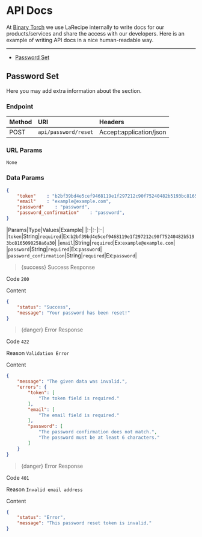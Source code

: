 # API Docs

At [Binary Torch](https://binarytorch.com.my/) we use LaRecipe internally to write docs for our products/services and share the access with our developers. Here is an example of writing API docs in a nice human-readable way.

---

- [Password Set](#password_set)

<a name="password_set"></a>
## Password Set

Here you may add extra information about the section.

### Endpoint

|Method|URI|Headers|
|:-|:-|:-|
|POST|`api/password/reset`|Accept:application/json|

### URL Params

```text
None
```

### Data Params

```json
{
    "token"    : "b2bf39bd4e5cef9468119e1f297212c90f75240482b5193bc8165090258a6a30",
    "email"    : "example@example.com",
    "password"    : "password",
    "password_confirmation"    : "password",
}
```

|Params|Type|Values|Example|
|:-|:-|:-|
|`token`|String|`required`|Ex:`b2bf39bd4e5cef9468119e1f297212c90f75240482b5193bc8165090258a6a30`|
|`email`|String|`required`|Ex:`example@example.com`|
|`password`|String|`required`|Ex:`password`|
|`password_confirmation`|String|`required`|Ex:`password`|



> {success} Success Response

Code `200`

Content

```json
{
    "status": "Success",
    "message": "Your password has been reset!"
}
```

> {danger} Error Response

Code `422`

Reason `Validation Error`

Content

```json
{
    "message": "The given data was invalid.",
    "errors": {
        "token": [
            "The token field is required."
        ],
        "email": [
            "The email field is required."
        ],
        "password": [
            "The password confirmation does not match.",
            "The password must be at least 6 characters."
        ]
    }
}
```

> {danger} Error Response

Code `401`

Reason `Invalid email address`

Content

```json
{
    "status": "Error",
    "message": "This password reset token is invalid."
}
```
